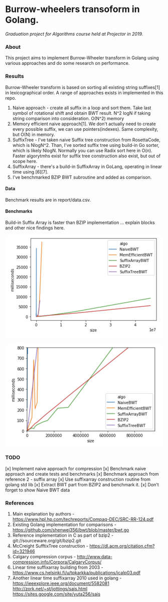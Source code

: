 # Burrow-wheelers transoform in Golang.
*Graduation project for Algorithms course held at Projector in 2019.*

### About
This project aims to implement Burrow-Wheeler transform in Golang using various approaches and do some research on performance.

### Results
Burrow-Wheeler transform is based on sorting all existing string suffixes[1] in lexicographical order.
A range of approaches exists in implemented in this repo.

1. Naive approach - create all suffix in a loop and sort them. Take last symbol of rotational shift and obtain BWT result. N^2 logN if taking string comparison into consideration. O(N^2) memory 
2. Memory efficient naive approach[1]. We don't actually need to create every possible suffix, we can use pointers(indexes). Same complexity, but O(N) in memory.
3. SuffixTree - I've taken naive Suffix tree construction from RosettaCode, which is NlogN^2. Than, I've sorted suffix tree using build-in Go sorter, which is likely NlogN. Normally you can use Radix sort here in O(n). Faster algorytmhs exist for suffix tree construction also exist, but out of scope here.
4. SuffixArray - there's a build-in SuffixArray in GoLang, operating in linear time using [6][7].
5. I've benchmarked BZIP BWT subroutine and added as comparison.

#### Data
Benchmark results are in report/data.csv.

#### Benchmarks
Build-in Suffix Array is faster than BZIP implementation ... explain blocks and other nice findings here.

![General view](big.png)

![Zoomed view](small.png)

### TODO
 [x] Implement naive approach for compression
 [x] Benchmark naive approach and create tests and benchmarks
 [x] Benchmark approach from reference 2 - suffix array
 [x] Use suffixarray construction routine from golang std lib
 [x] Extract BWT part from BZIP2 and benchmark it.
 [x] Don't forget to show Naive BWT data
 


### References
1. Main explanation by authors - https://www.hpl.hp.com/techreports/Compaq-DEC/SRC-RR-124.pdf
2. Existing Golang implementation for comparisons - https://github.com/shenwei356/bwt/blob/master/bwt.go
3. Reference implementation in C as part of bzip2 - git://sourceware.org/git/bzip2.git
4. McCreight SufftixTree construction - https://dl.acm.org/citation.cfm?id=321946
5. Calgary compression corpus - http://www.data-compression.info/Corpora/CalgaryCorpus/
6. Linear time suffixarray building from 2003 - https://www.cs.helsinki.fi/u/tpkarkka/publications/icalp03.pdf
7. Another linear time suffixarray 2010 used in golang - https://ieeexplore.ieee.org/document/5582081 http://zork.net/~st/jottings/sais.html https://sites.google.com/site/yuta256/sais
